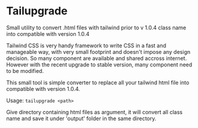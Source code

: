# Tailupgrade

Small utility to convert .html files with tailwind prior to v 1.0.4 class name into compatible with version 1.0.4

Tailwind CSS is very handy framework to write CSS in a fast and manageable way, with very small footprint and doesn't impose any design decision. So many component are available and shared accross internet. However with the recent upgrade to stable version, many component need to be modified. 

This small tool is simple converter to replace all your tailwind html file into compatible with version 1.0.4.


Usage:
``` tailupgrade <path> ```

Give directory containing html files as argument, it will convert all class name and save it under 'output' folder in the same directory. 
